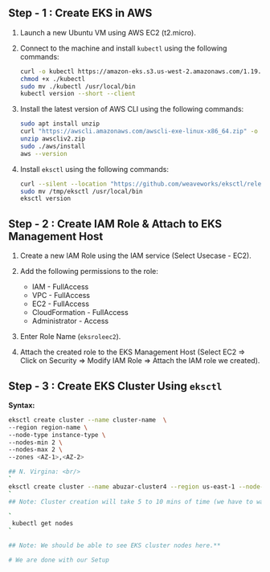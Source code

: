 ## Step - 1 : Create EKS in AWS #

1) Launch a new Ubuntu VM using AWS EC2 (t2.micro).
2) Connect to the machine and install `kubectl` using the following commands:

    ```bash
    curl -o kubectl https://amazon-eks.s3.us-west-2.amazonaws.com/1.19.6/2021-01-05/bin/linux/amd64/kubectl
    chmod +x ./kubectl
    sudo mv ./kubectl /usr/local/bin
    kubectl version --short --client
    ```

3) Install the latest version of AWS CLI using the following commands:

    ```bash
    sudo apt install unzip
    curl "https://awscli.amazonaws.com/awscli-exe-linux-x86_64.zip" -o "awscliv2.zip"
    unzip awscliv2.zip
    sudo ./aws/install
    aws --version
    ```

4) Install `eksctl` using the following commands:

    ```bash
    curl --silent --location "https://github.com/weaveworks/eksctl/releases/latest/download/eksctl_$(uname -s)_amd64.tar.gz" | tar xz -C /tmp
    sudo mv /tmp/eksctl /usr/local/bin
    eksctl version
    ```

## Step - 2 : Create IAM Role & Attach to EKS Management Host #

1) Create a new IAM Role using the IAM service (Select Usecase - EC2).
2) Add the following permissions to the role:
    - IAM - FullAccess
    - VPC - FullAccess
    - EC2 - FullAccess
    - CloudFormation - FullAccess
    - Administrator - Access

3) Enter Role Name (`eksroleec2`).
4) Attach the created role to the EKS Management Host (Select EC2 => Click on Security => Modify IAM Role => Attach the IAM role we created).

## Step - 3 : Create EKS Cluster Using `eksctl` #

**Syntax:**

```bash
eksctl create cluster --name cluster-name  \
--region region-name \
--node-type instance-type \
--nodes-min 2 \
--nodes-max 2 \ 
--zones <AZ-1>,<AZ-2>

## N. Virgina: <br/>
`
eksctl create cluster --name abuzar-cluster4 --region us-east-1 --node-type t2.medium  --zones us-east-1a,us-east-1b
`	
## Note: Cluster creation will take 5 to 10 mins of time (we have to wait). After cluster created we can check nodes using below command.

`
 kubectl get nodes  
`

## Note: We should be able to see EKS cluster nodes here.**

# We are done with our Setup 


